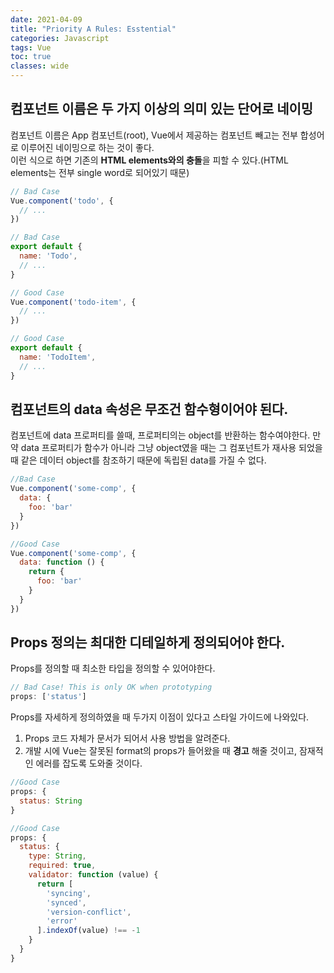 ```yaml
---
date: 2021-04-09
title: "Priority A Rules: Esstential"
categories: Javascript
tags: Vue
toc: true  
classes: wide
---
```


## 컴포넌트 이름은 두 가지 이상의 의미 있는 단어로 네이밍

컴포넌트 이름은 App 컴포넌트(root), Vue에서 제공하는 컴포넌트 빼고는 전부 합성어로 이루어진 네이밍으로 하는 것이 좋다.  
이런 식으로 하면 기존의 **HTML elements와의 충돌**을 피할 수 있다.(HTML elements는 전부 single word로 되어있기 때문)


```javascript
// Bad Case
Vue.component('todo', {
  // ...
})

// Bad Case
export default {
  name: 'Todo',
  // ...
}
```

```javascript
// Good Case
Vue.component('todo-item', {
  // ...
})

// Good Case
export default {
  name: 'TodoItem',
  // ...
}
```

## 컴포넌트의 data 속성은 무조건 함수형이어야 된다.

컴포넌트에 data 프로퍼티를 쓸때, 프로퍼티의는 object를 반환하는 함수여야한다. 만약 data 프로퍼티가 함수가 아니라 그냥 object였을 때는 그 컴포넌트가 재사용 되었을 때 같은 데이터 object를 참조하기 때문에 독립된 data를 가질 수 없다.

```javascript
//Bad Case
Vue.component('some-comp', {
  data: {
    foo: 'bar'
  }
})
```

```javascript
//Good Case
Vue.component('some-comp', {
  data: function () {
    return {
      foo: 'bar'
    }
  }
})
```

## Props 정의는 최대한 디테일하게 정의되어야 한다.

Props를 정의할 때 최소한 타입을 정의할 수 있어야한다.

```javascript
// Bad Case! This is only OK when prototyping
props: ['status']
```
  
Props를 자세하게 정의하였을 때 두가지 이점이 있다고 스타일 가이드에 나와있다.

1. Props 코드 자체가 문서가 되어서 사용 방법을 알려준다.
2. 개발 시에 Vue는 잘못된 format의 props가 들어왔을 때 **경고** 해줄 것이고, 잠재적인 에러를 잡도록 도와줄 것이다.

```javascript
//Good Case
props: {
  status: String
}

//Good Case
props: {
  status: {
    type: String,
    required: true,
    validator: function (value) {
      return [
        'syncing',
        'synced',
        'version-conflict',
        'error'
      ].indexOf(value) !== -1
    }
  }
}
```